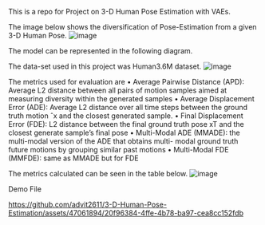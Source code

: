 This is a repo for Project on 3-D Human Pose Estimation with VAEs.

The image below shows the diversification of Pose-Estimation from a given 3-D Human Pose.
![image](https://github.com/advit2611/3-D-Human-Pose-Estimation/assets/47061894/25dca340-cafe-41df-b357-5f9170d9de55)

The model can be represented in the following diagram.

The data-set used in this project was Human3.6M dataset. 
![image](https://github.com/advit2611/3-D-Human-Pose-Estimation/assets/47061894/e278fe6a-bbad-46b8-ad57-af9be42e629a)

The metrics used for evaluation are 
• Average Pairwise Distance (APD): Average L2 distance between all pairs of motion
samples aimed at measuring diversity within the generated samples
• Average Displacement Error (ADE): Average L2 distance over all time steps between the
ground truth motion ˆx and the closest generated sample.
• Final Displacement Error (FDE): L2 distance between the final ground truth pose xT and
the closest generate sample’s final pose
• Multi-Modal ADE (MMADE): the multi-modal version of the ADE that obtains multi-
modal ground truth future motions by grouping similar past motions
• Multi-Modal FDE (MMFDE): same as MMADE but for FDE

The metrics calculated can be seen in the table below.
![image](https://github.com/advit2611/3-D-Human-Pose-Estimation/assets/47061894/c9e09326-484f-469f-bfcb-d237a8845bf3)

Demo File

https://github.com/advit2611/3-D-Human-Pose-Estimation/assets/47061894/20f96384-4ffe-4b78-ba97-cea8cc152fdb

